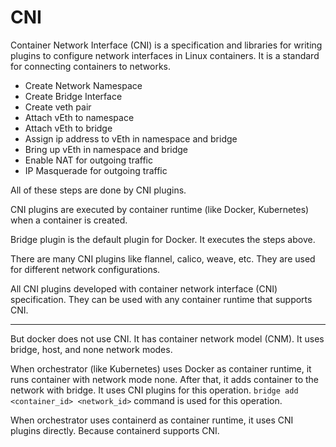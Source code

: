 # CNI
Container Network Interface (CNI) is a specification and libraries for writing plugins to configure network interfaces in Linux containers. 
It is a standard for connecting containers to networks.

- Create Network Namespace
- Create Bridge Interface
- Create veth pair
- Attach vEth to namespace
- Attach vEth to bridge
- Assign ip address to vEth in namespace and bridge
- Bring up vEth in namespace and bridge
- Enable NAT for outgoing traffic
- IP Masquerade for outgoing traffic

All of these steps are done by CNI plugins.

CNI plugins are executed by container runtime (like Docker, Kubernetes) when a container is created.

Bridge plugin is the default plugin for Docker. It executes the steps above.

There are many CNI plugins like flannel, calico, weave, etc. They are used for different network configurations.

All CNI plugins developed with container network interface (CNI) specification. They can be used with any container runtime that supports CNI.

---

But docker does not use CNI. It has container network model (CNM). It uses bridge, host, and none network modes.

When orchestrator (like Kubernetes) uses Docker as container runtime, it runs container with network mode none.
After that, it adds container to the network with bridge. It uses CNI plugins for this operation.
`bridge add <container_id> <network_id>` command is used for this operation.

When orchestrator uses containerd as container runtime, it uses CNI plugins directly. Because containerd supports CNI.